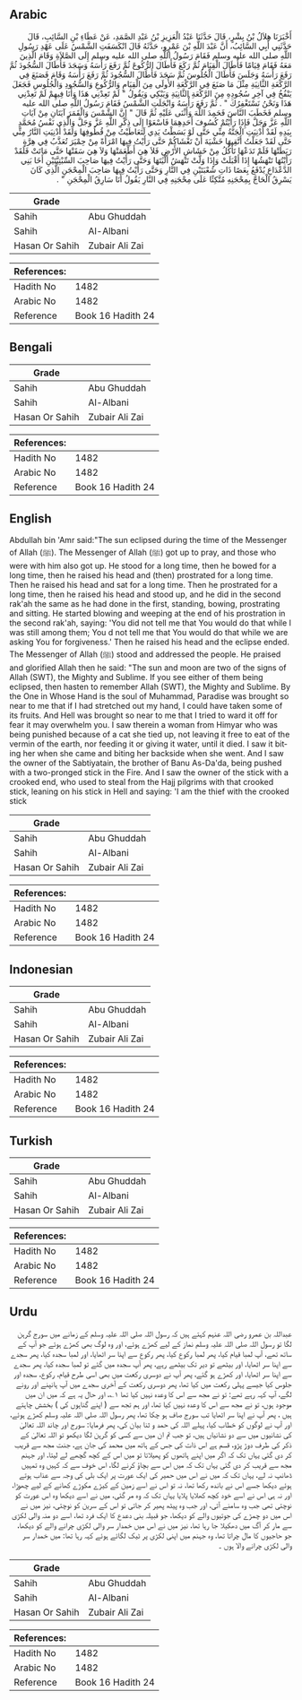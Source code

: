 ## Arabic


<div dir="rtl" lang="ar" style={{fontSize:'larger',backgroundColor:'#f8f9fa',padding:20}}>
أَخْبَرَنَا هِلاَلُ بْنُ بِشْرٍ، قَالَ حَدَّثَنَا عَبْدُ الْعَزِيزِ بْنُ عَبْدِ الصَّمَدِ، عَنْ عَطَاءِ بْنِ السَّائِبِ، قَالَ حَدَّثَنِي أَبِي السَّائِبُ، أَنَّ عَبْدَ اللَّهِ بْنَ عَمْرٍو، حَدَّثَهُ قَالَ انْكَسَفَتِ الشَّمْسُ عَلَى عَهْدِ رَسُولِ اللَّهِ صلى الله عليه وسلم فَقَامَ رَسُولُ اللَّهِ صلى الله عليه وسلم إِلَى الصَّلاَةِ وَقَامَ الَّذِينَ مَعَهُ فَقَامَ قِيَامًا فَأَطَالَ الْقِيَامَ ثُمَّ رَكَعَ فَأَطَالَ الرُّكُوعَ ثُمَّ رَفَعَ رَأْسَهُ وَسَجَدَ فَأَطَالَ السُّجُودَ ثُمَّ رَفَعَ رَأْسَهُ وَجَلَسَ فَأَطَالَ الْجُلُوسَ ثُمَّ سَجَدَ فَأَطَالَ السُّجُودَ ثُمَّ رَفَعَ رَأْسَهُ وَقَامَ فَصَنَعَ فِي الرَّكْعَةِ الثَّانِيَةِ مِثْلَ مَا صَنَعَ فِي الرَّكْعَةِ الأُولَى مِنَ الْقِيَامِ وَالرُّكُوعِ وَالسُّجُودِ وَالْجُلُوسِ فَجَعَلَ يَنْفُخُ فِي آخِرِ سُجُودِهِ مِنَ الرَّكْعَةِ الثَّانِيَةِ وَيَبْكِي وَيَقُولُ ‏"‏ لَمْ تَعِدْنِي هَذَا وَأَنَا فِيهِمْ لَمْ تَعِدْنِي هَذَا وَنَحْنُ نَسْتَغْفِرُكَ ‏"‏ ‏.‏ ثُمَّ رَفَعَ رَأْسَهُ وَانْجَلَتِ الشَّمْسُ فَقَامَ رَسُولُ اللَّهِ صلى الله عليه وسلم فَخَطَبَ النَّاسَ فَحَمِدَ اللَّهَ وَأَثْنَى عَلَيْهِ ثُمَّ قَالَ ‏"‏ إِنَّ الشَّمْسَ وَالْقَمَرَ آيَتَانِ مِنْ آيَاتِ اللَّهِ عَزَّ وَجَلَّ فَإِذَا رَأَيْتُمْ كُسُوفَ أَحَدِهِمَا فَاسْعَوْا إِلَى ذِكْرِ اللَّهِ عَزَّ وَجَلَّ وَالَّذِي نَفْسُ مُحَمَّدٍ بِيَدِهِ لَقَدْ أُدْنِيَتِ الْجَنَّةُ مِنِّي حَتَّى لَوْ بَسَطْتُ يَدِي لَتَعَاطَيْتُ مِنْ قُطُوفِهَا وَلَقَدْ أُدْنِيَتِ النَّارُ مِنِّي حَتَّى لَقَدْ جَعَلْتُ أَتَّقِيهَا خَشْيَةَ أَنْ تَغْشَاكُمْ حَتَّى رَأَيْتُ فِيهَا امْرَأَةً مِنْ حِمْيَرَ تُعَذَّبُ فِي هِرَّةٍ رَبَطَتْهَا فَلَمْ تَدَعْهَا تَأْكُلُ مِنْ خَشَاشِ الأَرْضِ فَلاَ هِيَ أَطْعَمَتْهَا وَلاَ هِيَ سَقَتْهَا حَتَّى مَاتَتْ فَلَقَدْ رَأَيْتُهَا تَنْهَشُهَا إِذَا أَقْبَلَتْ وَإِذَا وَلَّتْ تَنْهَشُ أَلْيَتَهَا وَحَتَّى رَأَيْتُ فِيهَا صَاحِبَ السِّبْتِيَّتَيْنِ أَخَا بَنِي الدَّعْدَاعِ يُدْفَعُ بِعَصًا ذَاتِ شُعْبَتَيْنِ فِي النَّارِ وَحَتَّى رَأَيْتُ فِيهَا صَاحِبَ الْمِحْجَنِ الَّذِي كَانَ يَسْرِقُ الْحَاجَّ بِمِحْجَنِهِ مُتَّكِئًا عَلَى مِحْجَنِهِ فِي النَّارِ يَقُولُ أَنَا سَارِقُ الْمِحْجَنِ ‏"‏ ‏.‏
</div>
<div style={{backgroundColor:'#f8f9fa',padding:20, marginBottom: 10}}><table> <thead> <tr> <th>Grade</th> <th></th> </tr> </thead> <tbody> <tr><td>Sahih</td><td>Abu Ghuddah</td></tr><tr><td>Sahih</td><td>Al-Albani</td></tr><tr><td>Hasan Or Sahih</td><td>Zubair Ali Zai</td></tr></tbody></table><table> <thead> <tr> <th>References:</th> <th></th> </tr> </thead> <tbody><tr><td>Hadith No</td><td>1482</td></tr><tr><td>Arabic No</td><td>1482</td></tr><tr><td>Reference</td><td>Book 16 Hadith 24</td></tr></tbody></table></div>

## Bengali


<div dir="ltr" lang="bn" style={{fontSize:'larger',backgroundColor:'#f8f9fa',padding:20}}>

</div>
<div style={{backgroundColor:'#f8f9fa',padding:20, marginBottom: 10}}><table> <thead> <tr> <th>Grade</th> <th></th> </tr> </thead> <tbody> <tr><td>Sahih</td><td>Abu Ghuddah</td></tr><tr><td>Sahih</td><td>Al-Albani</td></tr><tr><td>Hasan Or Sahih</td><td>Zubair Ali Zai</td></tr></tbody></table><table> <thead> <tr> <th>References:</th> <th></th> </tr> </thead> <tbody><tr><td>Hadith No</td><td>1482</td></tr><tr><td>Arabic No</td><td>1482</td></tr><tr><td>Reference</td><td>Book 16 Hadith 24</td></tr></tbody></table></div>

## English


<div dir="ltr" lang="en" style={{fontSize:'larger',backgroundColor:'#f8f9fa',padding:20}}>
Abdullah bin 'Amr said:"The sun eclipsed during the time of the Messenger of Allah (ﷺ). The Messenger of Allah (ﷺ) got up to pray, and those who were with him also got up. He stood for a long time, then he bowed for a long time, then he raised his head and (then) prostrated for a long time. Then he raised his head and sat for a long time. Then he prostrated for a long time, then he raised his head and stood up, and he did in the second rak'ah the same as he had done in the first, standing, bowing, prostrating and sitting. He started blowing and weeping at the end of his prostration in the second rak'ah, saying: 'You did not tell me that You would do that while I was still among them; You d not tell me that You would do that while we are asking You for forgiveness.' Then he raised his head and the eclipse ended. The Messenger of Allah (ﷺ) stood and addressed the people. He praised and glorified Allah then he said: "The sun and moon are two of the signs of Allah (SWT), the Mighty and Sublime. If you see either of them being eclipsed, then hasten to remember Allah (SWT), the Mighty and Sublime. By the One in Whose Hand is the soul of Muhammad, Paradise was brought so near to me that if I had stretched out my hand, I could have taken some of its fruits. And Hell was brought so near to me that I tried to ward it off for fear it may overwhelm you. I saw therein a woman from Himyar who was being punished because of a cat she tied up, not leaving it free to eat of the vermin of the earth, nor feeding it or giving it water, until it died. I saw it biting her when she came and biting her backside when she went. And I saw the owner of the Sabtiyatain, the brother of Banu As-Da'da, being pushed with a two-pronged stick in the Fire. And I saw the owner of the stick with a crooked end, who used to steal from the Hajj pilgrims with that crooked stick, leaning on his stick in Hell and saying: 'I am the thief with the crooked stick
</div>
<div style={{backgroundColor:'#f8f9fa',padding:20, marginBottom: 10}}><table> <thead> <tr> <th>Grade</th> <th></th> </tr> </thead> <tbody> <tr><td>Sahih</td><td>Abu Ghuddah</td></tr><tr><td>Sahih</td><td>Al-Albani</td></tr><tr><td>Hasan Or Sahih</td><td>Zubair Ali Zai</td></tr></tbody></table><table> <thead> <tr> <th>References:</th> <th></th> </tr> </thead> <tbody><tr><td>Hadith No</td><td>1482</td></tr><tr><td>Arabic No</td><td>1482</td></tr><tr><td>Reference</td><td>Book 16 Hadith 24</td></tr></tbody></table></div>

## Indonesian


<div dir="ltr" lang="id" style={{fontSize:'larger',backgroundColor:'#f8f9fa',padding:20}}>

</div>
<div style={{backgroundColor:'#f8f9fa',padding:20, marginBottom: 10}}><table> <thead> <tr> <th>Grade</th> <th></th> </tr> </thead> <tbody> <tr><td>Sahih</td><td>Abu Ghuddah</td></tr><tr><td>Sahih</td><td>Al-Albani</td></tr><tr><td>Hasan Or Sahih</td><td>Zubair Ali Zai</td></tr></tbody></table><table> <thead> <tr> <th>References:</th> <th></th> </tr> </thead> <tbody><tr><td>Hadith No</td><td>1482</td></tr><tr><td>Arabic No</td><td>1482</td></tr><tr><td>Reference</td><td>Book 16 Hadith 24</td></tr></tbody></table></div>

## Turkish


<div dir="ltr" lang="tr" style={{fontSize:'larger',backgroundColor:'#f8f9fa',padding:20}}>

</div>
<div style={{backgroundColor:'#f8f9fa',padding:20, marginBottom: 10}}><table> <thead> <tr> <th>Grade</th> <th></th> </tr> </thead> <tbody> <tr><td>Sahih</td><td>Abu Ghuddah</td></tr><tr><td>Sahih</td><td>Al-Albani</td></tr><tr><td>Hasan Or Sahih</td><td>Zubair Ali Zai</td></tr></tbody></table><table> <thead> <tr> <th>References:</th> <th></th> </tr> </thead> <tbody><tr><td>Hadith No</td><td>1482</td></tr><tr><td>Arabic No</td><td>1482</td></tr><tr><td>Reference</td><td>Book 16 Hadith 24</td></tr></tbody></table></div>

## Urdu


<div dir="rtl" lang="ur" style={{fontSize:'larger',backgroundColor:'#f8f9fa',padding:20}}>
عبداللہ بن عمرو رضی اللہ عنہم کہتے ہیں کہ رسول اللہ صلی اللہ علیہ وسلم کے زمانے میں سورج گرہن لگا تو رسول اللہ صلی اللہ علیہ وسلم نماز کے لیے کھڑے ہوئے، اور وہ لوگ بھی کھڑے ہوئے جو آپ کے ساتھ تھے، آپ لمبا قیام کیا، پھر لمبا رکوع کیا، پھر رکوع سے اپنا سر اٹھایا، اور لمبا سجدہ کیا، پھر سجدے سے اپنا سر اٹھایا، اور بیٹھے تو دیر تک بیٹھے رہے، پھر آپ سجدہ میں گئے تو لمبا سجدہ کیا، پھر سجدے سے اپنا سر اٹھایا، اور کھڑے ہو گئے، پھر آپ نے دوسری رکعت میں بھی اسی طرح قیام، رکوع، سجدہ اور جلوس کیا جیسے پہلی رکعت میں کیا تھا، پھر دوسری رکعت کے آخری سجدے میں آپ ہانپنے اور رونے لگے، آپ کہہ رہے تھے: تو نے مجھ سے اس کا وعدہ نہیں کیا تھا ۱؎، اور حال یہ ہے کہ میں ان میں موجود ہوں، تو نے مجھ سے اس کا وعدہ نہیں کیا تھا، اور ہم تجھ سے ( اپنے گناہوں کی ) بخشش چاہتے ہیں ، پھر آپ نے اپنا سر اٹھایا تب سورج صاف ہو چکا تھا، پھر رسول اللہ صلی اللہ علیہ وسلم کھڑے ہوئے، اور آپ نے لوگوں کو خطاب کیا، پہلے اللہ کی حمد و ثنا بیان کی، پھر فرمایا: سورج اور چاند اللہ تعالیٰ کی نشانیوں میں سے دو نشانیاں ہیں، تو جب تم ان میں سے کسی کو گرہن لگا دیکھو تو اللہ تعالیٰ کے ذکر کی طرف دوڑ پڑو، قسم ہے اس ذات کی جس کے ہاتھ میں محمد کی جان ہے، جنت مجھ سے قریب کر دی گئی یہاں تک کہ اگر میں اپنے ہاتھوں کو پھیلاتا تو میں اس کے کچھ گچھے لے لیتا، اور جہنم مجھ سے قریب کر دی گئی یہاں تک کہ میں اس سے بچاؤ کرنے لگا، اس خوف سے کہ کہیں وہ تمہیں ڈھانپ نہ لے، یہاں تک کہ میں نے اس میں حمیر کی ایک عورت پر ایک بلی کی وجہ سے عذاب ہوتے ہوئے دیکھا جسے اس نے باندھ رکھا تھا، نہ تو اس نے اسے زمین کے کیڑے مکوڑے کھانے کے لیے چھوڑا، اور نہ ہی اس نے اسے خود کچھ کھلایا پلایا یہاں تک کہ وہ مر گئی، میں نے اسے دیکھا وہ اس عورت کو نوچتی تھی جب وہ سامنے آتی، اور جب وہ پیٹھ پھیر کر جاتی تو اس کے سرین کو نوچتی، نیز میں نے اس میں دو چمڑے کی جوتیوں والے کو دیکھا، جو قبیلہ بنی دعدع کا ایک فرد تھا، اسے دو منہ والی لکڑی سے مار کر آگ میں دھکیلا جا رہا تھا، نیز میں نے اس میں خمدار سر والی لکڑی چرانے والے کو دیکھا، جو حاجیوں کا مال چراتا تھا، وہ جہنم میں اپنی لکڑی پر ٹیک لگائے ہوئے کہہ رہا تھا: میں خمدار سر والی لکڑی چرانے والا ہوں ۔
</div>
<div style={{backgroundColor:'#f8f9fa',padding:20, marginBottom: 10}}><table> <thead> <tr> <th>Grade</th> <th></th> </tr> </thead> <tbody> <tr><td>Sahih</td><td>Abu Ghuddah</td></tr><tr><td>Sahih</td><td>Al-Albani</td></tr><tr><td>Hasan Or Sahih</td><td>Zubair Ali Zai</td></tr></tbody></table><table> <thead> <tr> <th>References:</th> <th></th> </tr> </thead> <tbody><tr><td>Hadith No</td><td>1482</td></tr><tr><td>Arabic No</td><td>1482</td></tr><tr><td>Reference</td><td>Book 16 Hadith 24</td></tr></tbody></table></div>